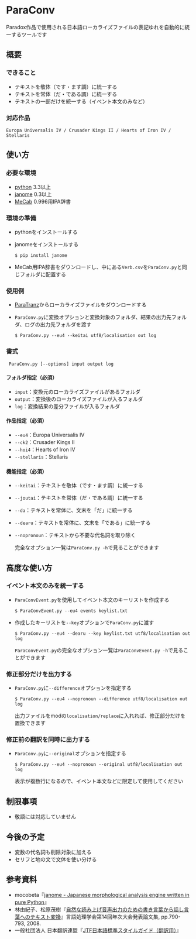 # ParaConv
Paradox作品で使用される日本語ローカライズファイルの表記ゆれを自動的に統一するツールです

## 概要

### できること

- テキストを敬体（です・ます調）に統一する
- テキストを常体（だ・である調）に統一する
- テキストの一部だけを統一する（イベント本文のみなど）

### 対応作品

    Europa Universalis IV / Crusader Kings II / Hearts of Iron IV / Stellaris

## 使い方

### 必要な環境

 - [python](https://www.python.org) 3.3以上
 - [janome](https://mocobeta.github.io/janome/) 0.3以上
 - [MeCab](http://taku910.github.io/mecab/) 0.996用IPA辞書

### 環境の準備

 - pythonをインストールする
 - janomeをインストールする

     `$ pip install janome`

 - MeCab用IPA辞書をダウンロードし、中にある`Verb.csv`を`ParaConv.py`と同じフォルダに配置する

### 使用例

 - [ParaTranz](https://paratranz.cn/projects)からローカライズファイルをダウンロードする
 - `ParaConv.py`に変換オプションと変換対象のフォルダ、結果の出力先フォルダ、ログの出力先フォルダを渡す

     `$ ParaConv.py --eu4 --keitai utf8/localisation out log`

### 書式

     ParaConv.py [--options] input output log

#### フォルダ指定（必須）

 - `input`：変換元のローカライズファイルがあるフォルダ
 - `output`：変換後のローカライズファイルが入るフォルダ
 - `log`：変換結果の差分ファイルが入るフォルダ

#### 作品指定（必須）

 - `--eu4`：Europa Universalis IV
 - `--ck2`：Crusader Kings II
 - `--hoi4`：Hearts of Iron IV
 - `--stellaris`：Stellaris

#### 機能指定（必須）

 - `--keitai`：テキストを敬体（です・ます調）に統一する
 - `--joutai`：テキストを常体（だ・である調）に統一する
 - `--da`：テキストを常体に、文末を「だ」に統一する
 - `--dearu`：テキストを常体に、文末を「である」に統一する
 - `--nopronoun`：テキストから不要な代名詞を取り除く

    完全なオプション一覧は`ParaConv.py -h`で見ることができます

## 高度な使い方

### イベント本文のみを統一する

 - `ParaConvEvent.py`を使用してイベント本文のキーリストを作成する

     `$ ParaConvEvent.py --eu4 events keylist.txt`

 - 作成したキーリストを`--key`オプションで`ParaConv.py`に渡す

     `$ ParaConv.py --eu4 --dearu --key keylist.txt utf8/localisation out log`

    `ParaConvEvent.py`の完全なオプション一覧は`ParaConvEvent.py -h`で見ることができます

### 修正部分だけを出力する

 - `ParaConv.py`に`--difference`オプションを指定する
 
    `$ ParaConv.py --eu4 --nopronoun --difference utf8/localisation out log`
 
    出力ファイルをmodの`localisation/replace`に入れれば、修正部分だけを置換できます

### 修正前の翻訳を同時に出力する

 - `ParaConv.py`に`--original`オプションを指定する

    `$ ParaConv.py --eu4 --nopronoun --original utf8/localisation out log`

    表示が複数行になるので、イベント本文などに限定して使用してください

## 制限事項

 - 敬語には対応していません

## 今後の予定

 - 変数の代名詞も削除対象に加える
 - セリフと地の文で文体を使い分ける

## 参考資料

 - mocobeta『[janome - Japanese morphological analysis engine written in pure Python](https://github.com/mocobeta/janome)』
 - 林由紀子、松原茂樹『[自然な読み上げ音声出力のための書き言葉から話し言葉へのテキスト変換](http://slp.itc.nagoya-u.ac.jp/web/papers/2007/hayashi_SLP66.pdf)』言語処理学会第14回年次大会発表論文集, pp.790-793, 2008.
 - 一般社団法人 日本翻訳連盟『[JTF日本語標準スタイルガイド（翻訳用）](https://www.jtf.jp/jp/style_guide/pdf/jtf_style_guide.pdf)』
